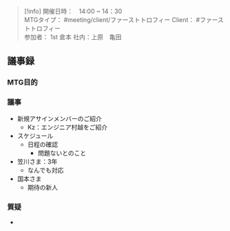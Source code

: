 # 
> [!info]
> 開催日時：　14:00 ~ 14：30  
> MTGタイプ： #meeting/client/ファーストトロフィー
> Client： #ファーストトロフィー   
> 参加者： 1st 倉本
> 社内：上原　亀田
> 


## 議事録

### MTG目的

### 議事
- 新規アサインメンバーのご紹介
	- Kz：エンジニア村越をご紹介
- スケジュール
	- 日程の確認
		- 問題ないとのこと
- 笠川さま：3年
	- なんでも対応
- 国本さま
	- 期待の新人

### 質疑
- 

